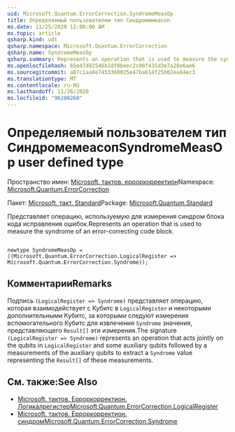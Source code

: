 ```yaml
---
uid: Microsoft.Quantum.ErrorCorrection.SyndromeMeasOp
title: Определяемый пользователем тип Синдромемеасоп
ms.date: 11/25/2020 12:00:00 AM
ms.topic: article
qsharp.kind: udt
qsharp.namespace: Microsoft.Quantum.ErrorCorrection
qsharp.name: SyndromeMeasOp
qsharp.summary: Represents an operation that is used to measure the syndrome of an error-correcting code block.
ms.openlocfilehash: 65e47d82546b1df0beec2c00f435d3e7a28e6ae6
ms.sourcegitcommit: a87c1aa8e7453360025e47ba614f25b02ea84ec3
ms.translationtype: MT
ms.contentlocale: ru-RU
ms.lasthandoff: 11/26/2020
ms.locfileid: "96200260"
---
```

# <a name="syndromemeasop-user-defined-type"></a><span data-ttu-id="e8090-102">Определяемый пользователем тип Синдромемеасоп</span><span class="sxs-lookup"><span data-stu-id="e8090-102">SyndromeMeasOp user defined type</span></span>

<span data-ttu-id="e8090-103">Пространство имен: [Microsoft. тактов. ерроркорректион](xref:Microsoft.Quantum.ErrorCorrection)</span><span class="sxs-lookup"><span data-stu-id="e8090-103">Namespace: [Microsoft.Quantum.ErrorCorrection](xref:Microsoft.Quantum.ErrorCorrection)</span></span>

<span data-ttu-id="e8090-104">Пакет: [Microsoft. такт. Standard](https://nuget.org/packages/Microsoft.Quantum.Standard)</span><span class="sxs-lookup"><span data-stu-id="e8090-104">Package: [Microsoft.Quantum.Standard](https://nuget.org/packages/Microsoft.Quantum.Standard)</span></span>


<span data-ttu-id="e8090-105">Представляет операцию, используемую для измерения синдром блока кода исправления ошибок.</span><span class="sxs-lookup"><span data-stu-id="e8090-105">Represents an operation that is used to measure the syndrome of an error-correcting code block.</span></span>

```qsharp

newtype SyndromeMeasOp = ((Microsoft.Quantum.ErrorCorrection.LogicalRegister => Microsoft.Quantum.ErrorCorrection.Syndrome));
```



## <a name="remarks"></a><span data-ttu-id="e8090-106">Комментарии</span><span class="sxs-lookup"><span data-stu-id="e8090-106">Remarks</span></span>

<span data-ttu-id="e8090-107">Подпись `(LogicalRegister => Syndrome)` представляет операцию, которая взаимодействует с Кубитс в `LogicalRegister` и некоторыми дополнительными Кубитс, за которыми следуют измерения вспомогательного Кубитс для извлечения `Syndrome` значения, представляющего `Result[]` эти измерения.</span><span class="sxs-lookup"><span data-stu-id="e8090-107">The signature `(LogicalRegister => Syndrome)` represents an operation that acts jointly on the qubits in `LogicalRegister` and some auxiliary qubits followed by a measurements of the auxiliary qubits to extract a `Syndrome` value representing the `Result[]` of these measurements.</span></span>

## <a name="see-also"></a><span data-ttu-id="e8090-108">См. также:</span><span class="sxs-lookup"><span data-stu-id="e8090-108">See Also</span></span>

- [<span data-ttu-id="e8090-109">Microsoft. тактов. Ерроркорректион. Логикалрегистер</span><span class="sxs-lookup"><span data-stu-id="e8090-109">Microsoft.Quantum.ErrorCorrection.LogicalRegister</span></span>](xref:Microsoft.Quantum.ErrorCorrection.LogicalRegister)
- [<span data-ttu-id="e8090-110">Microsoft. тактов. Ерроркорректион. синдром</span><span class="sxs-lookup"><span data-stu-id="e8090-110">Microsoft.Quantum.ErrorCorrection.Syndrome</span></span>](xref:Microsoft.Quantum.ErrorCorrection.Syndrome)